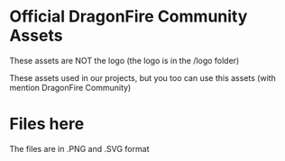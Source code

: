 # Official DragonFire Community Assets
These assets are NOT the logo (the logo is in the /logo folder)

These assets used in our projects, but you too can use this assets (with mention DragonFire Community)

# Files here
The files are in .PNG and .SVG format
